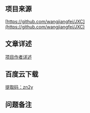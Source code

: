 ## 项目来源
[https://github.com/wangjiangfei/JXC](https://github.com/wangjiangfei/JXC)
## 文章详述
[项目作者详述](https://github.com/wangjiangfei/JXC)
## 百度云下载
[提取码：zn2y](https://pan.baidu.com/s/1v_vit_DiBFtsYRtpzX_JWw)
## 问题备注

